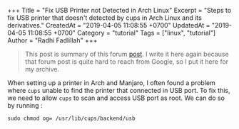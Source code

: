 +++
Title = "Fix USB Printer not Detected in Arch Linux"
Excerpt = "Steps to fix USB printer that doesn't detected by cups in Arch Linux and its derivatives."
CreatedAt = "2019-04-05 11:08:55 +0700"
UpdatedAt = "2019-04-05 11:08:55 +0700"
Category = "tutorial"
Tags = ["linux", "tutorial"]
Author = "Radhi Fadlillah"
+++

> This post is summary of this forum [post](https://bbs.archlinux.org/viewtopic.php?id=208821). I write it here again because that forum post is quite hard to reach from Google, so I put it here for my archive.

When setting up a printer in Arch and Manjaro, I often found a problem where `cups`  unable to find the printer that connected in USB port. To fix this, we need to allow `cups` to scan and access USB port as root. We can do so by running :

```
sudo chmod og= /usr/lib/cups/backend/usb
```